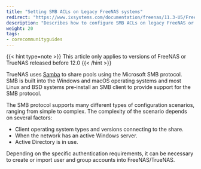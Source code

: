 ```yaml
---
title: "Setting SMB ACLs on Legacy FreeNAS systems"
redirect: "https://www.ixsystems.com/documentation/freenas/11.3-U5/FreeNAS-11.3-U5-User-Guide_screen.pdf"
description: "Describes how to configure SMB ACLs on legacy FreeNAS or TrueNAS released before 12.0."
weight: 20
tags:
- corecommunityguides
---
```


{{< hint type=note >}}
This article only applies to versions of FreeNAS or TrueNAS released before 12.0
{{< /hint >}}

TrueNAS uses [Samba](https://www.samba.org/) to share pools using the Microsoft SMB protocol.
SMB is built into the Windows and macOS operating systems and most Linux and BSD systems pre-install an SMB client to provide support for the SMB protocol.

The SMB protocol supports many different types of configuration scenarios, ranging from simple to complex.
The complexity of the scenario depends on several factors:

* Client operating system types and versions connecting to the share.
* When the network has an active Windows server.
* Active Directory is in use.

Depending on the specific authentication requirements, it can be necessary to create or import user and group accounts into FreeNAS/TrueNAS.
